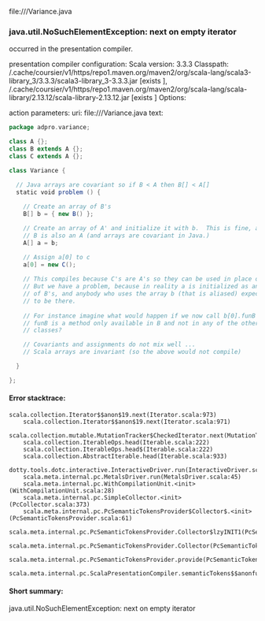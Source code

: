 file://<WORKSPACE>/Variance.java
### java.util.NoSuchElementException: next on empty iterator

occurred in the presentation compiler.

presentation compiler configuration:
Scala version: 3.3.3
Classpath:
<HOME>/.cache/coursier/v1/https/repo1.maven.org/maven2/org/scala-lang/scala3-library_3/3.3.3/scala3-library_3-3.3.3.jar [exists ], <HOME>/.cache/coursier/v1/https/repo1.maven.org/maven2/org/scala-lang/scala-library/2.13.12/scala-library-2.13.12.jar [exists ]
Options:



action parameters:
uri: file://<WORKSPACE>/Variance.java
text:
```scala
package adpro.variance;

class A {};
class B extends A {};
class C extends A {};

class Variance {

  // Java arrays are covariant so if B < A then B[] < A[]
  static void problem () {
 
    // Create an array of B's
    B[] b = { new B() };

    // Create an array of A' and initialize it with b.  This is fine, as every
    // B is also an A (and arrays are covariant in Java.)
    A[] a = b;

    // Assign a[0] to c 
    a[0] = new C();
 
    // This compiles because C's are A's so they can be used in place of A's.
    // But we have a problem, because in reality a is initialized as an array
    // of B's, and anybody who uses the array b (that is aliased) expects B's
    // to be there.
  
    // For instance imagine what would happen if we now call b[0].funB where
    // funB is a method only available in B and not in any of the other
    // classes?

    // Covariants and assignments do not mix well ...
    // Scala arrays are invariant (so the above would not compile)

  }

};

```



#### Error stacktrace:

```
scala.collection.Iterator$$anon$19.next(Iterator.scala:973)
	scala.collection.Iterator$$anon$19.next(Iterator.scala:971)
	scala.collection.mutable.MutationTracker$CheckedIterator.next(MutationTracker.scala:76)
	scala.collection.IterableOps.head(Iterable.scala:222)
	scala.collection.IterableOps.head$(Iterable.scala:222)
	scala.collection.AbstractIterable.head(Iterable.scala:933)
	dotty.tools.dotc.interactive.InteractiveDriver.run(InteractiveDriver.scala:168)
	scala.meta.internal.pc.MetalsDriver.run(MetalsDriver.scala:45)
	scala.meta.internal.pc.WithCompilationUnit.<init>(WithCompilationUnit.scala:28)
	scala.meta.internal.pc.SimpleCollector.<init>(PcCollector.scala:373)
	scala.meta.internal.pc.PcSemanticTokensProvider$Collector$.<init>(PcSemanticTokensProvider.scala:61)
	scala.meta.internal.pc.PcSemanticTokensProvider.Collector$lzyINIT1(PcSemanticTokensProvider.scala:61)
	scala.meta.internal.pc.PcSemanticTokensProvider.Collector(PcSemanticTokensProvider.scala:61)
	scala.meta.internal.pc.PcSemanticTokensProvider.provide(PcSemanticTokensProvider.scala:90)
	scala.meta.internal.pc.ScalaPresentationCompiler.semanticTokens$$anonfun$1(ScalaPresentationCompiler.scala:117)
```
#### Short summary: 

java.util.NoSuchElementException: next on empty iterator